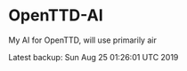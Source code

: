 # OpenTTD-AI
My AI for OpenTTD, will use primarily air

Latest backup: Sun Aug 25 01:26:01 UTC 2019
